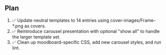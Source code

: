 ## Plan

1. ✅ Update neutral templates to 14 entries using cover-images/Frame-*.png as covers.
2. ✅ Reintroduce carousel presentation with optional "show all" to handle the larger template set.
3. ✅ Clean up moodboard-specific CSS, add new carousel styles, and run lint.
